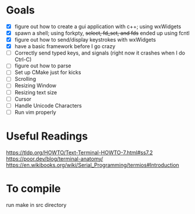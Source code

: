 # Goals
- [x] figure out how to create a gui application with c++; using wxWidgets
- [x] spawn a shell; using forkpty, ~~select, fd_set, and fds~~ ended up using fcntl
- [x] figure out how to send/display keystrokes with wxWidgets
- [x] have a basic framework before I go crazy
- [ ] Correctly send typed keys, and signals (right now it crashes when I do Ctrl-C)
- [ ] figure out how to parse
- [ ] Set up CMake just for kicks
- [ ] Scrolling 
- [ ] Resizing Window
- [ ] Resizing text size
- [ ] Cursor
- [ ] Handle Unicode Characters
- [ ] Run vim properly

# Useful Readings
https://tldp.org/HOWTO/Text-Terminal-HOWTO-7.html#ss7.2
https://poor.dev/blog/terminal-anatomy/
https://en.wikibooks.org/wiki/Serial_Programming/termios#Introduction

# To compile 
run make in src directory
